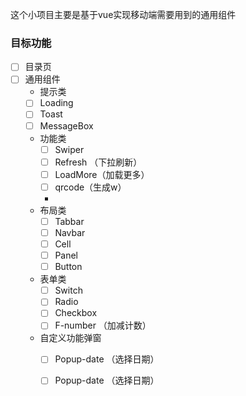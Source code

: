 这个小项目主要是基于vue实现移动端需要用到的通用组件

### **目标功能**


- [ ] 目录页 
- [ ] 通用组件
    - 提示类
    - [ ] Loading
    - [ ] Toast
    - [ ] MessageBox
    
    - 功能类
        - [ ] Swiper
        - [ ] Refresh （下拉刷新）
        - [ ] LoadMore（加载更多）
        - [ ] qrcode（生成w）
        - 
    - 布局类
        - [ ] Tabbar
        - [ ] Navbar
        - [ ] Cell
        - [ ] Panel
        - [ ] Button
        
    - 表单类  
        - [ ] Switch
        - [ ] Radio
        - [ ] Checkbox
        - [ ] F-number  （加减计数）
        
    - 自定义功能弹窗
        - [ ] Popup-date   （选择日期）
        - [ ] Popup-date   （选择日期）




